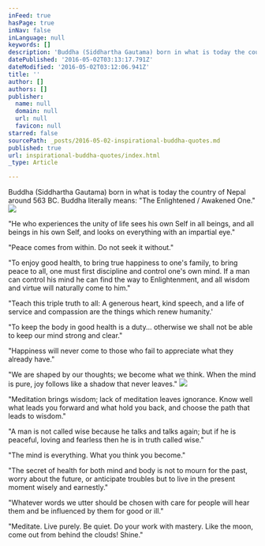 ```yaml
---
inFeed: true
hasPage: true
inNav: false
inLanguage: null
keywords: []
description: 'Buddha (Siddhartha Gautama) born in what is today the country of Nepal around 563 BC. Buddha literally means: "The Enlightened / Awakened One." '
datePublished: '2016-05-02T03:13:17.791Z'
dateModified: '2016-05-02T03:12:06.941Z'
title: ''
author: []
authors: []
publisher:
  name: null
  domain: null
  url: null
  favicon: null
starred: false
sourcePath: _posts/2016-05-02-inspirational-buddha-quotes.md
published: true
url: inspirational-buddha-quotes/index.html
_type: Article

---
```

Buddha (Siddhartha Gautama) born in what is today the country of Nepal around 563 BC. Buddha literally means: "The Enlightened / Awakened One." ![](https://the-grid-user-content.s3-us-west-2.amazonaws.com/ff91ee9f-1ca3-48df-9244-2c6390b2d48d.png)

"He who experiences the unity of life sees his own Self in all beings, and all beings in his own Self, and looks on everything with an impartial eye."

"Peace comes from within. Do not seek it without."

"To enjoy good health, to bring true happiness to one's family, to bring peace to all, one must first discipline and control one's own mind. If a man can control his mind he can find the way to Enlightenment, and all wisdom and virtue will naturally come to him." 

"Teach this triple truth to all: A generous heart, kind speech, and a life of service and compassion are the things which renew humanity.'

"To keep the body in good health is a duty... otherwise we shall not be able to keep our mind strong and clear."

"Happiness will never come to those who fail to appreciate what they already have."

"We are shaped by our thoughts; we become what we think. When the mind is pure, joy follows like a shadow that never leaves."
![](https://the-grid-user-content.s3-us-west-2.amazonaws.com/0360d6f0-6495-4cd1-b535-6e862cb9e24b.png)

"Meditation brings wisdom; lack of meditation leaves ignorance. Know well what leads you forward and what hold you back, and choose the path that leads to wisdom."

"A man is not called wise because he talks and talks again; but if he is peaceful, loving and fearless then he is in truth called wise."

"The mind is everything. What you think you become."

"The secret of health for both mind and body is not to mourn for the past, worry about the future, or anticipate troubles but to live in the present moment wisely and earnestly."

"Whatever words we utter should be chosen with care for people will hear them and be influenced by them for good or ill."

"Meditate. Live purely. Be quiet. Do your work with mastery. Like the moon, come out from behind the clouds! Shine."